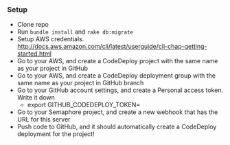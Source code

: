 ### Setup
* Clone repo
* Run `bundle install` and `rake db:migrate`
* Setup AWS credentials. http://docs.aws.amazon.com/cli/latest/userguide/cli-chap-getting-started.html
* Go to your AWS, and create a CodeDeploy project with the same name as your project in GitHub
* Go to your AWS, and create a CodeDeploy deployment group with the same name as your project in GitHub branch
* Go to your GitHub account settings, and create a Personal access token. Write it down
  * export GITHUB_CODEDEPLOY_TOKEN=<key>
* Go to your Semaphore project, and create a new webhook that has the URL for this server
* Push code to GitHub, and it should automatically create a CodeDeploy deployment for the project!